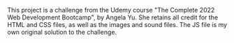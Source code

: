 This project is a challenge from the Udemy course "The Complete 2022 Web Development Bootcamp", by Angela Yu. She retains all credit for the HTML and CSS files, as well as the images and sound files. The JS file is my own original solution to the challenge.